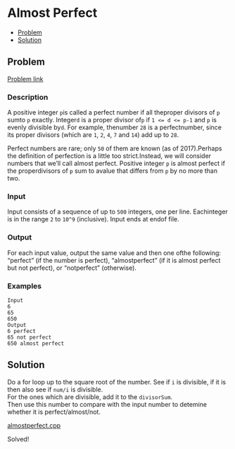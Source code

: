 # Almost Perfect
- [Problem](#problem)
- [Solution](#almostperfect.cpp)

## Problem
[Problem link](https://open.kattis.com/problems/almostperfect)

### Description

A positive integer `p`is called a perfect number if all theproper divisors of `p` sumto `p` exactly. Integer`d` is a proper divisor of`p` if `1 <= d <= p-1` and `p` is evenly divisible by`d`. For example, thenumber `28` is a perfectnumber, since its proper divisors (which are `1`, `2`, `4`, `7` and `14`) add up to `28`.

Perfect numbers are rare; only `50` of them are known (as of 2017).Perhaps the definition of perfection is a little too strict.Instead, we will consider numbers that we’ll call almost perfect. Positive integer `p` is almost perfect if the properdivisors of `p` sum to avalue that differs from `p` by no more than two.

### Input
Input consists of a sequence of up to `500` integers, one per line. Eachinteger is in the range `2` to `10^9` (inclusive). Input ends at endof file.

### Output
For each input value, output the same value and then one ofthe following: “perfect” (if the number is perfect), “almostperfect” (if it is almost perfect but not perfect), or “notperfect” (otherwise).

### Examples
```
Input
6
65
650
Output
6 perfect
65 not perfect
650 almost perfect
```


## Solution
Do a for loop up to the square root of the number.
See if `i` is divisible, if it is then also see if `num/i` is divisible.  
For the ones which are divisible, add it to the `divisorSum`.  
Then use this number to compare with the input number to detemine whether it is perfect/almost/not.

[almostperfect.cpp](./almostperfect.cpp)

Solved!
